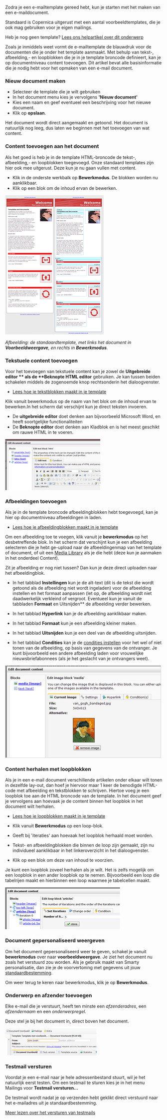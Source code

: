 Zodra je een e-mailtemplate gereed hebt, kun je starten met het maken
van een e-maildocument.

Standaard is Copernica uitgerust met een aantal voorbeeldtemplates, die
je ook mag gebruiken voor je eigen mailings.

Heb je nog geen template? [Lees ons helpartikel over dit
onderwerp](https://www.copernica.com/nl/blog/een-eigen-template-maken-voor-gebruik-in-e-mailings)

Zoals je inmiddels weet vormt de e-mailtemplate de blauwdruk voor de
documenten die je onder het template aanmaakt. Met behulp van tekst-,
afbeelding,- en loopblokken die je in je template broncode definieert,
kan je op documentniveau content toevoegen. Dit artikel bevat alle
basisinformatie die je nodig hebt voor het opmaken van een e-mail
document.

### Nieuw document maken

-   Selecteer de template die je wilt gebruiken
-   In het document menu kies je vervolgens **'Nieuw document'**
-   Kies een naam en geef eventueel een beschrijving voor het nieuwe
    document.
-   Klik op **opslaan**.

Het document wordt direct aangemaakt en getoond. Het document is
natuurlijk nog leeg, dus laten we beginnen met het toevoegen van wat
content.

### Content toevoegen aan het document

Als het goed is heb je in de template HTML-broncode de tekst-,
afbeelding,- en loopblokken toegevoegd. Onze standaard templates zijn
hier ook mee uitgerust. Deze kun je nu gaan vullen met content.

-   Klik in de onderste werkbalk op **Bewerkmodus**. De blokken worden
    nu aanklikbaar.
-   Klik op een blok om de inhoud ervan de bewerken.

![](../images/copernica_default_template.png)

*Afbeelding: de standaardtemplate, met links het document in
**Voorbeeldweergave**, en rechts in **Bewerkmodus**.*

### Tekstuele content toevoegen

Voor het toevoegen van tekstuele content kan je zowel de **Uitgebreide
editor \*\* als de \*\*Beknopte HTML editor** gebruiken. Je kan tussen
beiden schakelen middels de zogenoemde knop rechtsonderin het
dialoogvenster.

-   [Lees hoe je tekstblokken maakt in je
    template](https://www.copernica.com/nl/blog/template-blokken-het-tekstblok)

Klik vanuit bewerkmodus op de naam van het blok om de inhoud ervan te
bewerken.In het scherm dat verschijnt kun je direct teksten invoeren.

-   De **uitgebreide editor** doet denken aan bijvoorbeeld Microsoft
    Word, en heeft soortgelijke functionaliteiten
-   De **Beknopte editor** doet denken aan Kladblok en is het meest
    geschikt om rauwe HTML in te voeren.

![](../images/edit_document_content.png)

### Afbeeldingen toevoegen

Als je in de template broncode afbeeldingblokken hebt toegevoegd, kan je
hier op documentniveau afbeeldingen in laden.

-   [Lees hoe je afbeeldingblokken maakt in je
    template](https://www.copernica.com/nl/blog/template-blokken-de-afbeelding-tag)

Om een afbeelding toe te voegen, klik vanuit je **bewerkmodus** op het
desbetreffende blok. In het scherm dat verschijnt kun je een afbeelding
selecteren die je hebt ge-upload naar de afbeeldingenmap van het
template of document, of uit een [Media
Library](https://www.copernica.com/nl/blog/beheren-van-afbeeldingen-en-bestanden)
als je die hebt (deze kun je aanmaken in het onderdeel Content).

Zit je afbeelding er nog niet tussen? Dan kun je deze direct uploaden
naar het afbeeldingblok.

-   In het tabblad **Instellingen** kun je de alt-text (dit is de tekst
    die wordt getoond als de afbeelding niet wordt ingeladen) voor de
    afbeelding instellen en het formaat aanpassen (let op, de afbeelding
    wordt niet daadwerkelijk verkleind of vergroot. Eventueel kun je
    vanuit de tabbladen **Formaat** en Uitsnijden\*\* de afbeelding
    verder bewerken.

-   In het tabblad **Hyperlink** kan je de afbeelding aanklikbaar maken.

-   In het tabblad **Formaat** kun je een afbeelding kleiner maken.
-   In het tabblad **Uitsnijden** kun je een deel van de afbeelding
    uitsnijden.
-   In het tabblad **Condities** kan je de [condities
    instellen](https://www.copernica.com/nl/blog/de-eenvoudige-script-editor)
    voor het wel of niet tonen van de afbeelding, op basis van gegevens
    van de ontvanger. Je kunt bijvoorbeeld een andere afbeelding laden
    voor vrouwelijke nieuwsbriefabonnees (als je het geslacht van je
    ontvangers weet).

![](../images/afbeeldingblock.png)

### Content herhalen met loopblokken

Als je in een e-mail document verschillende artikelen onder elkaar wilt
tonen in dezelfde lay-out, dan hoef je hiervoor maar 1 keer de benodigde
HTML-code met afbeelding en tekstblokken te schrijven. Hiertoe voeg je
een loopblok toe aan de HTML broncode van de template. In het document
geef je vervolgens aan hoevaak je de content binnen het loopblok in het
document wilt herhalen.

-   [Lees hoe je loopblokken maakt in je
    template](https://www.copernica.com/nl/blog/template-blokken-de-loop-tag)

-   Klik vanuit **Bewerkmodus** op een loop-blok.

-   Geeft bij 'iteraties' aan hoevaak het loopblok herhaald moet worden.
-   Tekst- en afbeeldingblokken die binnen de loop zijn gemaakt, zijn nu
    individueel aanklikbaar in het linkeroverzicht in het
    dialoogvenster.
-   Klik op een blok om deze van inhoud te voorzien.

Je kunt een loopblok zoveel herhalen als je wilt. Het is zelfs mogelijk
om een loopblok in een ander loopblok op te nemen. Bijvoorbeeld een loop
die tabelrijen maakt en hierbinnen een loop waarmee je tabelcellen
maakt.

![](../images/iterations.png)

### Document gepersonaliseerd weergeven

Om het document gepersonaliseerd weer te geven, schakel je vanuit
**bewerkmodus** over naar **voorbeeldweergave**. Je ziet het document nu
zoals het verstuurd zou worden. Als je gebruik maakt van Smarty
personalisatie, dan zie je de voorvertoning met gegevens uit jouw
[standaardbestemming](https://www.copernica.com/nl/blog/standaardbestemming-instellen-of-wijzigen).

Om weer terug te keren naar bewerkmodus, klik je op **Bewerkmodus**.

### Onderwerp en afzender toevoegen

Elke e-mail die je verstuurt, heeft ten minste een *afzenderadres*, een
*afzendernaam* en een *onderwerpregel*.

Deze stel je bij het document in, direct boven het document.

![](../images/edit-email-headers.png)

### Testmail versturen

Voordat je een e-mail naar je hele adressenbestand stuurt, wil je het
natuurlijk eerst testen. Om een testmail te sturen kies je in het menu
Mailings voor **Testmail versturen...**

De testmail wordt nadat je op verzenden hebt geklikt direct verstuurd
naar het e-mailadres uit je standaardbestemming.

[Meer lezen over het versturen van
testmails](https://www.copernica.com/nl/blog/een-test-e-mail-versturen)
